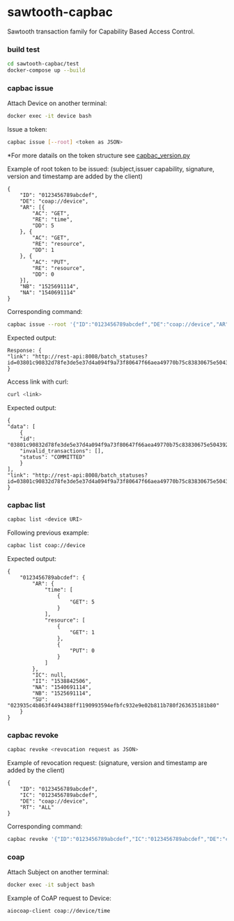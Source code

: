 # sawtooth-capbac

Sawtooth transaction family for Capability Based Access Control.

### build test

```bash
cd sawtooth-capbac/test
docker-compose up --build
```

### capbac issue

Attach Device on another terminal:

```bash
docker exec -it device bash
```

Issue a token:

```bash
capbac issue [--root] <token as JSON>
```

*For more datails on the token structure see [capbac_version.py](https://gitlab.com/kappanneo/sawtooth-capbac/blob/master/capbac_version.py)

Example of root token to be issued: (subject,issuer capability, signature, version and timestamp are added by the client)

    {
        "ID": "0123456789abcdef",
        "DE": "coap://device",
        "AR": [{
            "AC": "GET",
            "RE": "time",
            "DD": 5
        }, {
            "AC": "GET",
            "RE": "resource",
            "DD": 1
        }, {
            "AC": "PUT",
            "RE": "resource",
            "DD": 0
        }],
        "NB": "1525691114",
        "NA": "1540691114"
    }

Corresponding command:

```bash
capbac issue --root '{"ID":"0123456789abcdef","DE":"coap://device","AR":[{"AC":"GET","RE":"time","DD":5},{"AC":"GET","RE":"resource","DD":1},{"AC":"PUT","RE":"resource","DD":0}],"NB":"1525691114","NA":"1540691114"}'
```

Expected output:

    Response: {
    "link": "http://rest-api:8008/batch_statuses?id=03801c90832d78fe3de5e37d4a094f9a73f80647f66aea49770b75c83830675e50439223c6c440d9ba4f199a7e2dc63a2dabef173d53544a8aa9e43808f4c3ff"
    }

Access link with curl:
```bash
curl <link>
```

Expected output:

    {
    "data": [
        {
        "id": "03801c90832d78fe3de5e37d4a094f9a73f80647f66aea49770b75c83830675e50439223c6c440d9ba4f199a7e2dc63a2dabef173d53544a8aa9e43808f4c3ff",
        "invalid_transactions": [],
        "status": "COMMITTED"
        }
    ],
    "link": "http://rest-api:8008/batch_statuses?id=03801c90832d78fe3de5e37d4a094f9a73f80647f66aea49770b75c83830675e50439223c6c440d9ba4f199a7e2dc63a2dabef173d53544a8aa9e43808f4c3ff"
    }

<!-- For testing purposes we can create a new sawtooth identity with:

```bash
sawtooth keygen <name>
```

The public key for the dependant capabilty:

```bash
cat /root/.sawtooth/keys/<name>.pub
```

To use the client as subject:

```bash
capbac <subcommand> --keyfile /root/.sawtooth/keys/<name>.priv
```

In order for the next examples to be consistent copy-paste the keys with:

```bash
echo 02b6b9f80ee44f5d711592def2a42941c66f461a9dbb5bf5d164c6d8b35ced8aea >> /root/.sawtooth/keys/subject.pub
echo 6abd5b5251d0f3f98c75f77a851e71aedc44555f39775a432f6783bb445dea1b >> /root/.sawtooth/keys/subject.priv
```

Example of capability dependant on the previous one: (signature, version and timestamp sill added by the client)

    {
        "ID": "0123456789abcde1",
        "IS": "claudio@unipg.it",
        "SU": "02b6b9f80ee44f5d711592def2a42941c66f461a9dbb5bf5d164c6d8b35ced8aea",
        "DE": "coap://device",
        "AR": [{
            "AC": "GET",
            "RE": "time",
            "DD": 0
        }],
        "NB": "1525691114",
        "NA": "1540691114",
        "IC": "0123456789abcdef"
    }

Corresponding command:

```bash
capbac issue '{"ID":"0123456789abcde1","SU":"02b6b9f80ee44f5d711592def2a42941c66f461a9dbb5bf5d164c6d8b35ced8aea","DE":"coap://device","AR":[{"AC":"GET","RE":"time","DD":0}],"NB":"1525691114","NA":"1540691114","IC":"0123456789abcdef"}'
```

Now "subject" should be able to access "time" -->

<!-- ### capbac submit

```bash
capbac submit <access request as JSON>
```

Example of access request: (signature, version and timestamp are added by the client)

    {
        "DE": "coap://device",
        "AC": "GET",
        "RE": "time",
        "IC": "0123456789abcde1"
    }

Corresponding command:

```bash
capbac submit --keyfile /root/.sawtooth/keys/subject.priv '{"DE":"coap://device","AC":"GET","RE":"time","IC":"0123456789abcde1"}'
```

Output: (prettified)

    {
        "VR": "1.0",
        "DE": "coap://device",
        "IC": "0123456789abcde1",
        "II": "1528492264",
        "SI": "0bd47d10f76926f597196b1ba326c597c34504c9936eeee763cf902f90e5d3640c10531aa0e32c48c7711f3d018a27f5b980f0276a5842fcbbf38a0d5f704c2d",
        "RE": "time",
        "AC": "GET"
    } -->

<!-- ### capbac validate

```bash
capbac validate <access request as JSON>
```

Command corresponding to the output from previous example:

```bash
capbac validate '{"VR":"1.0","DE":"coap://device","IC":"0123456789abcdef","II":"1528492264","SI":"0bd47d10f76926f597196b1ba326c597c34504c9936eeee763cf902f90e5d3640c10531aa0e32c48c7711f3d018a27f5b980f0276a5842fcbbf38a0d5f704c2d","RE":"time","AC":"GET"}'
```
 -->
### capbac list

```bash
capbac list <device URI>
```

Following previous example:

```bash
capbac list coap://device
```

Expected output:

    {
        "0123456789abcdef": {
            "AR": {
                "time": [
                    {
                        "GET": 5
                    }
                ],
                "resource": [
                    {
                        "GET": 1
                    },
                    {
                        "PUT": 0
                    }
                ]
            },
            "IC": null,
            "II": "1538842506",
            "NA": "1540691114",
            "NB": "1525691114",
            "SU": "023935c4b863f4494388ff1190993594efbfc932e9e02b811b780f263635181b80"
        }
    }

### capbac revoke

```bash
capbac revoke <revocation request as JSON>
```

Example of revocation request: (signature, version and timestamp are added by the client)

    {
        "ID": "0123456789abcdef",
        "IC": "0123456789abcdef",
        "DE": "coap://device",
        "RT": "ALL"
    }

Corresponding command:

```bash
capbac revoke '{"ID":"0123456789abcdef","IC":"0123456789abcdef","DE":"coap://device","RT":"ALL"}'
```

### coap

Attach Subject on another terminal:

```bash
docker exec -it subject bash
```

Example of CoAP request to Device:

```bash
aiocoap-client coap://device/time
```
